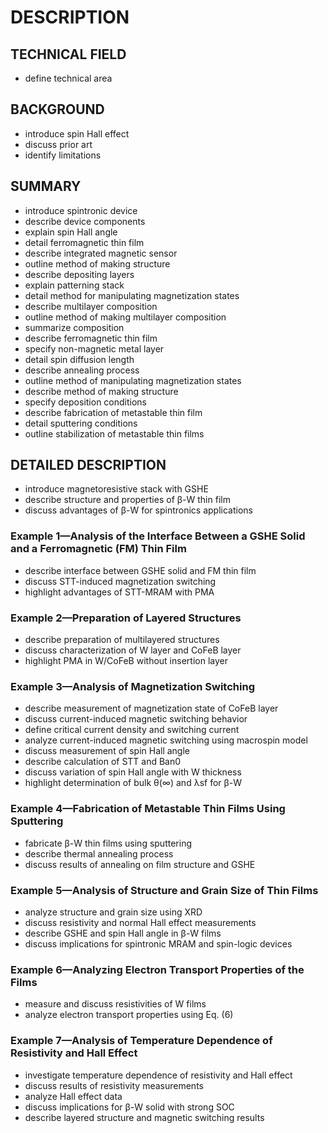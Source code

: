 # DESCRIPTION

## TECHNICAL FIELD

- define technical area

## BACKGROUND

- introduce spin Hall effect
- discuss prior art
- identify limitations

## SUMMARY

- introduce spintronic device
- describe device components
- explain spin Hall angle
- detail ferromagnetic thin film
- describe integrated magnetic sensor
- outline method of making structure
- describe depositing layers
- explain patterning stack
- detail method for manipulating magnetization states
- describe multilayer composition
- outline method of making multilayer composition
- summarize composition
- describe ferromagnetic thin film
- specify non-magnetic metal layer
- detail spin diffusion length
- describe annealing process
- outline method of manipulating magnetization states
- describe method of making structure
- specify deposition conditions
- describe fabrication of metastable thin film
- detail sputtering conditions
- outline stabilization of metastable thin films

## DETAILED DESCRIPTION

- introduce magnetoresistive stack with GSHE
- describe structure and properties of β-W thin film
- discuss advantages of β-W for spintronics applications

### Example 1—Analysis of the Interface Between a GSHE Solid and a Ferromagnetic (FM) Thin Film

- describe interface between GSHE solid and FM thin film
- discuss STT-induced magnetization switching
- highlight advantages of STT-MRAM with PMA

### Example 2—Preparation of Layered Structures

- describe preparation of multilayered structures
- discuss characterization of W layer and CoFeB layer
- highlight PMA in W/CoFeB without insertion layer

### Example 3—Analysis of Magnetization Switching

- describe measurement of magnetization state of CoFeB layer
- discuss current-induced magnetic switching behavior
- define critical current density and switching current
- analyze current-induced magnetic switching using macrospin model
- discuss measurement of spin Hall angle
- describe calculation of STT and Ban0
- discuss variation of spin Hall angle with W thickness
- highlight determination of bulk θ(∞) and λsf for β-W

### Example 4—Fabrication of Metastable Thin Films Using Sputtering

- fabricate β-W thin films using sputtering
- describe thermal annealing process
- discuss results of annealing on film structure and GSHE

### Example 5—Analysis of Structure and Grain Size of Thin Films

- analyze structure and grain size using XRD
- discuss resistivity and normal Hall effect measurements
- describe GSHE and spin Hall angle in β-W films
- discuss implications for spintronic MRAM and spin-logic devices

### Example 6—Analyzing Electron Transport Properties of the Films

- measure and discuss resistivities of W films
- analyze electron transport properties using Eq. (6)

### Example 7—Analysis of Temperature Dependence of Resistivity and Hall Effect

- investigate temperature dependence of resistivity and Hall effect
- discuss results of resistivity measurements
- analyze Hall effect data
- discuss implications for β-W solid with strong SOC
- describe layered structure and magnetic switching results

